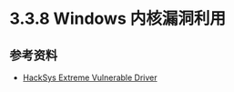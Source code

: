 # 3.3.8 Windows 内核漏洞利用


## 参考资料
- [HackSys Extreme Vulnerable Driver](https://github.com/hacksysteam/HackSysExtremeVulnerableDriver)
